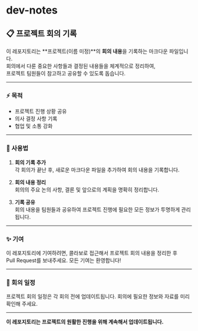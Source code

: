 # dev-notes

## 📋 프로젝트 회의 기록

이 레포지토리는 **프로젝트(이름 미정)**의 **회의 내용**을 기록하는 마크다운 파일입니다.  
회의에서 다룬 중요한 사항들과 결정된 내용들을 체계적으로 정리하여,  
프로젝트 팀원들이 참고하고 공유할 수 있도록 돕습니다.

---

### ⚡ 목적

- 프로젝트 진행 상황 공유
- 의사 결정 사항 기록
- 협업 및 소통 강화

---

### 📂 사용법

1. **회의 기록 추가**  
   각 회의가 끝난 후, 새로운 마크다운 파일을 추가하여 회의 내용을 기록합니다.

2. **회의 내용 정리**  
   회의의 주요 논의 사항, 결론 및 앞으로의 계획을 명확히 정리합니다.

3. **기록 공유**  
   회의 내용을 팀원들과 공유하여 프로젝트 진행에 필요한 모든 정보가 투명하게 관리됩니다.

---

### ✨ 기여

이 레포지토리에 기여하려면, 콜라보로 접근해서 프로젝트 회의 내용을 정리한 후  
Pull Request를 보내주세요. 모든 기여는 환영합니다!

---

### 📅 회의 일정

프로젝트 회의 일정은 각 회의 전에 업데이트됩니다. 회의에 필요한 정보와 자료를 미리 확인해 주세요.

---

**이 레포지토리는 프로젝트의 원활한 진행을 위해 계속해서 업데이트됩니다.**
